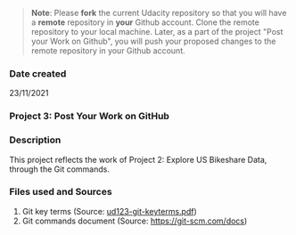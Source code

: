 >**Note**: Please **fork** the current Udacity repository so that you will have a **remote** repository in **your** Github account. Clone the remote repository to your local machine. Later, as a part of the project "Post your Work on Github", you will push your proposed changes to the remote repository in your Github account.

### Date created
23/11/2021

### Project 3: Post Your Work on GitHub

### Description
This project reflects the work of Project 2: Explore US Bikeshare Data, through the Git commands. 

### Files used and Sources
1. Git key terms (Source: [ud123-git-keyterms.pdf](https://github.com/AdeleGrace/pdsnd_github/files/7585142/ud123-git-keyterms.pdf))
2. Git commands document (Source: https://git-scm.com/docs)


